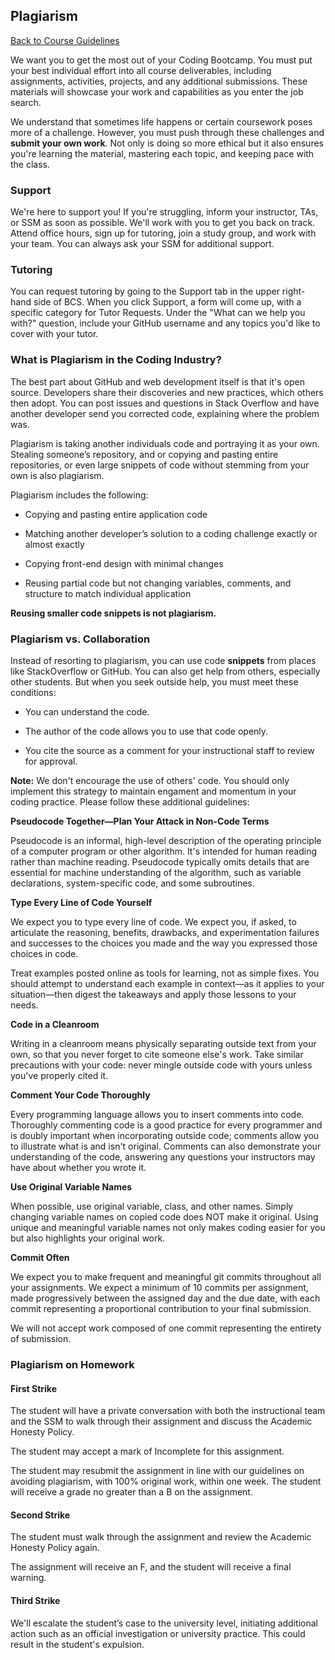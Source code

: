 ## Plagiarism

[Back to Course Guidelines](/../../)

We want you to get the most out of your Coding Bootcamp. You must put your best individual effort into all course deliverables, including assignments, activities, projects, and any additional submissions. These materials will showcase your work and capabilities as you enter the job search.

We understand that sometimes life happens or certain coursework poses more of a challenge. However, you must push through these challenges and **submit your own work**. Not only is doing so more ethical but it also ensures you're learning the material, mastering each topic, and keeping pace with the class.

### Support

We're here to support you! If you're struggling, inform your instructor, TAs, or SSM as soon as possible. We'll work with you to get you back on track. Attend office hours, sign up for tutoring, join a study group, and work with your team. You can always ask your SSM for additional support.

### Tutoring

You can request tutoring by going to the Support tab in the upper right-hand side of BCS. When you click Support, a form will come up, with a specific category for Tutor Requests. Under the "What can we help you with?" question, include your GitHub username and any topics you'd like to cover with your tutor.

### What is Plagiarism in the Coding Industry?

The best part about GitHub and web development itself is that it's open source. Developers share their discoveries and new practices, which others then adopt. You can post issues and questions in Stack Overflow and have another developer send you corrected code, explaining where the problem was.

Plagiarism is taking another individuals code and portraying it as your own. Stealing someone’s repository, and or copying and pasting entire repositories, or even large snippets of code without stemming from your own is also plagiarism.

Plagiarism includes the following:

* Copying and pasting entire application code

* Matching another developer’s solution to a coding challenge exactly or almost exactly

* Copying front-end design with minimal changes

* Reusing partial code but not changing variables, comments, and structure to match individual application

**Reusing smaller code snippets is not plagiarism.**

### Plagiarism vs. Collaboration

Instead of resorting to plagiarism, you can use code **snippets** from places like StackOverflow or GitHub. You can also get help from others, especially other students. But when you seek outside help, you must meet these conditions:

* You can understand the code.

* The author of the code allows you to use that code openly.

* You cite the source as a comment for your instructional staff to review for approval.

**Note:** We don't encourage the use of others' code. You should only implement this strategy to maintain engament and momentum in your coding practice. Please follow these additional guidelines:

**Pseudocode Together—Plan Your Attack in Non-Code Terms**

Pseudocode is an informal, high-level description of the operating principle of a computer program or other algorithm. It's intended for human reading rather than machine reading. Pseudocode typically omits details that are essential for machine understanding of the algorithm, such as variable declarations, system-specific code, and some subroutines.

**Type Every Line of Code Yourself**

We expect you to type every line of code. We expect you, if asked, to articulate the reasoning, benefits, drawbacks, and experimentation failures and successes to the choices you made and the way you expressed those choices in code.

Treat examples posted online as tools for learning, not as simple fixes. You should attempt to understand each example in context&mdash;as it applies to your situation&mdash;then digest the takeaways and apply those lessons to your needs.

**Code in a Cleanroom**

Writing in a cleanroom means physically separating outside text from your own, so that you never forget to cite someone else's work. Take similar precautions with your code: never mingle outside code with yours unless you've properly cited it.

**Comment Your Code Thoroughly**

Every programming language allows you to insert comments into code. Thoroughly commenting code is a good practice for every programmer and is doubly important when incorporating outside code; comments allow you to illustrate what is and isn't original. Comments can also demonstrate your understanding of the code, answering any questions your instructors may have about whether you wrote it.

**Use Original Variable Names**

When possible, use original variable, class, and other names. Simply changing variable names on copied code does NOT make it original. Using unique and meaningful variable names not only makes coding easier for you but also highlights your original work.

**Commit Often**

We expect you to make frequent and meaningful git commits throughout all your assignments. We expect a minimum of 10 commits per assignment, made progressively between the assigned day and the due date, with each commit representing a proportional contribution to your final submission.

We will not accept work composed of one commit representing the entirety of submission.

### Plagiarism on Homework

#### First Strike

The student will have a private conversation with both the instructional team and the SSM to walk through their assignment and discuss the Academic Honesty Policy.

The student may accept a mark of Incomplete for this assignment.

The student may resubmit the assignment in line with our guidelines on avoiding plagiarism, with 100% original work, within one week. The student will receive a grade no greater than a B on the assignment.

#### Second Strike

The student must walk through the assignment and review the Academic Honesty Policy again.

The assignment will receive an F, and the student will receive a final warning.

#### Third Strike

We'll escalate the student’s case to the university level, initiating additional action such as an official investigation or university practice. This could result in the student's expulsion.